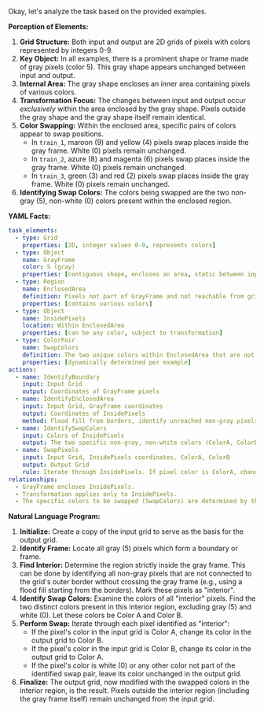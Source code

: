 Okay, let's analyze the task based on the provided examples.

**Perception of Elements:**

1.  **Grid Structure:** Both input and output are 2D grids of pixels with colors represented by integers 0-9.
2.  **Key Object:** In all examples, there is a prominent shape or frame made of gray pixels (color 5). This gray shape appears unchanged between input and output.
3.  **Internal Area:** The gray shape encloses an inner area containing pixels of various colors.
4.  **Transformation Focus:** The changes between input and output occur *exclusively* within the area enclosed by the gray shape. Pixels outside the gray shape and the gray shape itself remain identical.
5.  **Color Swapping:** Within the enclosed area, specific pairs of colors appear to swap positions.
    *   In `train_1`, maroon (9) and yellow (4) pixels swap places inside the gray frame. White (0) pixels remain unchanged.
    *   In `train_2`, azure (8) and magenta (6) pixels swap places inside the gray frame. White (0) pixels remain unchanged.
    *   In `train_3`, green (3) and red (2) pixels swap places inside the gray frame. White (0) pixels remain unchanged.
6.  **Identifying Swap Colors:** The colors being swapped are the two non-gray (5), non-white (0) colors present within the enclosed region.

**YAML Facts:**


```yaml
task_elements:
  - type: Grid
    properties: [2D, integer values 0-9, represents colors]
  - type: Object
    name: GrayFrame
    color: 5 (gray)
    properties: [contiguous shape, encloses an area, static between input and output]
  - type: Region
    name: EnclosedArea
    definition: Pixels not part of GrayFrame and not reachable from grid borders without crossing GrayFrame.
    properties: [contains various colors]
  - type: Object
    name: InsidePixels
    location: Within EnclosedArea
    properties: [can be any color, subject to transformation]
  - type: ColorPair
    name: SwapColors
    definition: The two unique colors within EnclosedArea that are not gray (5) and not white (0).
    properties: [dynamically determined per example]
actions:
  - name: IdentifyBoundary
    input: Input Grid
    output: Coordinates of GrayFrame pixels
  - name: IdentifyEnclosedArea
    input: Input Grid, GrayFrame coordinates
    output: Coordinates of InsidePixels
    method: Flood fill from borders, identify unreached non-gray pixels.
  - name: IdentifySwapColors
    input: Colors of InsidePixels
    output: The two specific non-gray, non-white colors (ColorA, ColorB) present.
  - name: SwapPixels
    input: Input Grid, InsidePixels coordinates, ColorA, ColorB
    output: Output Grid
    rule: Iterate through InsidePixels. If pixel color is ColorA, change to ColorB in output. If pixel color is ColorB, change to ColorA in output. All other pixels (gray frame, outside pixels, white pixels inside) retain their original color.
relationships:
  - GrayFrame encloses InsidePixels.
  - Transformation applies only to InsidePixels.
  - The specific colors to be swapped (SwapColors) are determined by the colors present among the InsidePixels.
```


**Natural Language Program:**

1.  **Initialize:** Create a copy of the input grid to serve as the basis for the output grid.
2.  **Identify Frame:** Locate all gray (5) pixels which form a boundary or frame.
3.  **Find Interior:** Determine the region strictly inside the gray frame. This can be done by identifying all non-gray pixels that are not connected to the grid's outer border without crossing the gray frame (e.g., using a flood fill starting from the borders). Mark these pixels as "interior".
4.  **Identify Swap Colors:** Examine the colors of all "interior" pixels. Find the two distinct colors present in this interior region, excluding gray (5) and white (0). Let these colors be Color A and Color B.
5.  **Perform Swap:** Iterate through each pixel identified as "interior":
    *   If the pixel's color in the input grid is Color A, change its color in the output grid to Color B.
    *   If the pixel's color in the input grid is Color B, change its color in the output grid to Color A.
    *   If the pixel's color is white (0) or any other color not part of the identified swap pair, leave its color unchanged in the output grid.
6.  **Finalize:** The output grid, now modified with the swapped colors in the interior region, is the result. Pixels outside the interior region (including the gray frame itself) remain unchanged from the input grid.